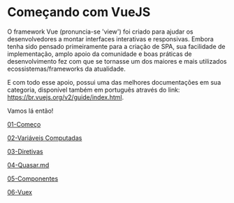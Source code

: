 # Começando com VueJS

O framework Vue (pronuncia-se 'view') foi criado para ajudar os desenvolvedores a montar interfaces interativas e responsivas. Embora tenha sido pensado primeiramente para a criação de SPA, sua facilidade de implementação, amplo apoio da comunidade e boas práticas de desenvolvimento fez com que se tornasse um dos maiores e mais utilizados ecossistemas/frameworks da atualidade.

E com todo esse apoio, possui uma das melhores documentações em sua categoria, disponível também em português através do link: https://br.vuejs.org/v2/guide/index.html.

Vamos lá então!

 [01-Começo](Laboratorio/01-Comeco.md) 

[02-Variáveis Computadas](Laboratorio/02-Computados.md) 

 [03-Diretivas](Laboratorio/03-Diretivas.md) 

 [04-Quasar.md](Laboratorio/04-Quasar)  

[05-Componentes](Laboratorio/05-Componentes.md) 

[06-Vuex](https://github.com/tutagomes/JS/blob/master/VueJS/Laboratorio/06-Vuex.md)
